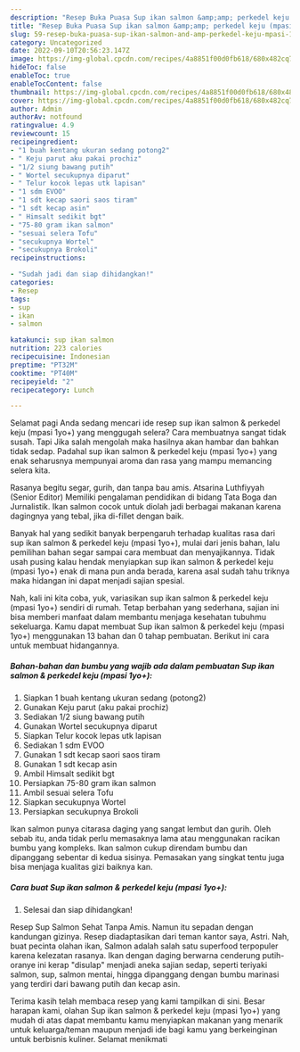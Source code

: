 ```yaml
---
description: "Resep Buka Puasa Sup ikan salmon &amp;amp; perkedel keju (mpasi 1yo+) yang Bisa Manjain Lidah"
title: "Resep Buka Puasa Sup ikan salmon &amp;amp; perkedel keju (mpasi 1yo+) yang Bisa Manjain Lidah"
slug: 59-resep-buka-puasa-sup-ikan-salmon-and-amp-perkedel-keju-mpasi-1yo-yang-bisa-manjain-lidah
category: Uncategorized
date: 2022-09-10T20:56:23.147Z
image: https://img-global.cpcdn.com/recipes/4a8851f00d0fb618/680x482cq70/sup-ikan-salmon-perkedel-keju-mpasi-1yo-foto-resep-utama.jpg
hideToc: false
enableToc: true
enableTocContent: false
thumbnail: https://img-global.cpcdn.com/recipes/4a8851f00d0fb618/680x482cq70/sup-ikan-salmon-perkedel-keju-mpasi-1yo-foto-resep-utama.jpg
cover: https://img-global.cpcdn.com/recipes/4a8851f00d0fb618/680x482cq70/sup-ikan-salmon-perkedel-keju-mpasi-1yo-foto-resep-utama.jpg
author: Admin
authorAv: notfound
ratingvalue: 4.9
reviewcount: 15
recipeingredient:
- "1 buah kentang ukuran sedang potong2"
- " Keju parut aku pakai prochiz"
- "1/2 siung bawang putih"
- " Wortel secukupnya diparut"
- " Telur kocok lepas utk lapisan"
- "1 sdm EVOO"
- "1 sdt kecap saori saos tiram"
- "1 sdt kecap asin"
- " Himsalt sedikit bgt"
- "75-80 gram ikan salmon"
- "sesuai selera Tofu"
- "secukupnya Wortel"
- "secukupnya Brokoli"
recipeinstructions:

- "Sudah jadi dan siap dihidangkan!"
categories:
- Resep
tags:
- sup
- ikan
- salmon

katakunci: sup ikan salmon 
nutrition: 223 calories
recipecuisine: Indonesian
preptime: "PT32M"
cooktime: "PT40M"
recipeyield: "2"
recipecategory: Lunch

---
```



Selamat pagi Anda sedang mencari ide resep sup ikan salmon &amp; perkedel keju (mpasi 1yo+) yang menggugah selera? Cara membuatnya sangat tidak susah. Tapi Jika salah mengolah maka hasilnya akan hambar dan bahkan tidak sedap. Padahal sup ikan salmon &amp; perkedel keju (mpasi 1yo+) yang enak seharusnya mempunyai aroma dan rasa yang mampu memancing selera kita.


Rasanya begitu segar, gurih, dan tanpa bau amis. Atsarina Luthfiyyah (Senior Editor) Memiliki pengalaman pendidikan di bidang Tata Boga dan Jurnalistik. Ikan salmon cocok untuk diolah jadi berbagai makanan karena dagingnya yang tebal, jika di-fillet dengan baik.

Banyak hal yang sedikit banyak berpengaruh terhadap kualitas rasa dari sup ikan salmon &amp; perkedel keju (mpasi 1yo+), mulai dari jenis bahan, lalu pemilihan bahan segar sampai cara membuat dan menyajikannya. Tidak usah pusing kalau hendak menyiapkan sup ikan salmon &amp; perkedel keju (mpasi 1yo+) enak di mana pun anda berada, karena asal sudah tahu triknya maka hidangan ini dapat menjadi sajian spesial.


Nah, kali ini kita coba, yuk, variasikan sup ikan salmon &amp; perkedel keju (mpasi 1yo+) sendiri di rumah. Tetap berbahan yang sederhana, sajian ini bisa memberi manfaat dalam membantu menjaga kesehatan tubuhmu sekeluarga. Kamu dapat membuat Sup ikan salmon &amp; perkedel keju (mpasi 1yo+) menggunakan 13 bahan dan 0 tahap pembuatan. Berikut ini cara untuk membuat hidangannya.

<!--inarticleads1-->

##### Bahan-bahan dan bumbu yang wajib ada dalam pembuatan Sup ikan salmon &amp; perkedel keju (mpasi 1yo+):

1. Siapkan 1 buah kentang ukuran sedang (potong2)
1. Gunakan  Keju parut (aku pakai prochiz)
1. Sediakan 1/2 siung bawang putih
1. Gunakan  Wortel secukupnya diparut
1. Siapkan  Telur kocok lepas utk lapisan
1. Sediakan 1 sdm EVOO
1. Gunakan 1 sdt kecap saori saos tiram
1. Gunakan 1 sdt kecap asin
1. Ambil  Himsalt sedikit bgt
1. Persiapkan 75-80 gram ikan salmon
1. Ambil sesuai selera Tofu
1. Siapkan secukupnya Wortel
1. Persiapkan secukupnya Brokoli


Ikan salmon punya citarasa daging yang sangat lembut dan gurih. Oleh sebab itu, anda tidak perlu memasaknya lama atau menggunakan racikan bumbu yang kompleks. Ikan salmon cukup direndam bumbu dan dipanggang sebentar di kedua sisinya. Pemasakan yang singkat tentu juga bisa menjaga kualitas gizi baiknya kan. 

<!--inarticleads2-->

##### Cara buat Sup ikan salmon &amp; perkedel keju (mpasi 1yo+):


1. Selesai dan siap dihidangkan!

Resep Sup Salmon Sehat Tanpa Amis. Namun itu sepadan dengan kandungan gizinya. Resep diadaptasikan dari teman kantor saya, Astri. Nah, buat pecinta olahan ikan, Salmon adalah salah satu superfood terpopuler karena kelezatan rasanya. Ikan dengan daging berwarna cenderung putih-oranye ini kerap &#34;disulap&#34; menjadi aneka sajian sedap, seperti teriyaki salmon, sup, salmon mentai, hingga dipanggang dengan bumbu marinasi yang terdiri dari bawang putih dan kecap asin. 

Terima kasih telah membaca resep yang kami tampilkan di sini. Besar harapan kami, olahan Sup ikan salmon &amp; perkedel keju (mpasi 1yo+) yang mudah di atas dapat membantu kamu menyiapkan makanan yang menarik untuk keluarga/teman maupun menjadi ide bagi kamu yang berkeinginan untuk berbisnis kuliner. Selamat menikmati
